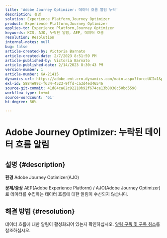 ```yaml
---
title: 'Adobe Journey Optimizer: 데이터 흐름 알림 누락'
description: 설명
solution: Experience Platform,Journey Optimizer
product: Experience Platform,Journey Optimizer
applies-to: Experience Platform,Journey Optimizer
keywords: KCS, AJO, 누락된 알림, AEP, 데이터 흐름
resolution: Resolution
internal-notes: null
bug: false
article-created-by: Victoria Barnato
article-created-date: 2/7/2023 8:51:59 PM
article-published-by: Victoria Barnato
article-published-date: 2/14/2023 8:30:43 PM
version-number: 1
article-number: KA-21415
dynamics-url: https://adobe-ent.crm.dynamics.com/main.aspx?forceUCI=1&pagetype=entityrecord&etn=knowledgearticle&id=3475a73e-29a7-ed11-aad1-6045bd0065f9
exl-id: 5884e99c-f634-4523-9ffd-ca3d4ed46546
source-git-commit: 41d84ca82c92210b92f674ce13b8038c50bd5590
workflow-type: tm+mt
source-wordcount: '61'
ht-degree: 86%

---
```


# Adobe Journey Optimizer: 누락된 데이터 흐름 알림

## 설명 {#description}

<b>환경</b>
Adobe Journey Optimizer(AJO)


<b>문제/증상</b>
AEP(Adobe Experience Platform) / AJO(Adobe Journey Optimizer)로 데이터를 수집하는 데이터 흐름에 대한 알림이 수신되지 않습니다.


## 해결 방법 {#resolution}


데이터 흐름에 대한 알림이 활성화되어 있는지 확인하십시오. [알림 구독 및 구독 취소](https://experienceleague.adobe.com/docs/experience-platform/sources/ui-tutorials/alerts.html?lang=ko#subscribe-and-unsubscribe-to-alerts)를 참조하십시오.

